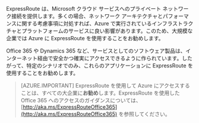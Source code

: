 ExpressRoute は、Microsoft クラウド サービスへのプライベート ネットワーク接続を提供します。多くの場合、ネットワーク アーキテクチャとパフォーマンスに関する考慮事項に対処すれば、Azure で実行されているインフラストラクチャとプラットフォームのサービスに良い影響があります。このため、大規模な企業では Azure に ExpressRoute を使用することをお勧めします。

Office 365 や Dynamics 365 など、サービスとしてのソフトウェア製品は、インターネット経由で安全かつ確実にアクセスできるように作られています。したがって、特定のシナリオでのみ、これらのアプリケーションに ExpressRoute を使用することをお勧めします。

> [AZURE.IMPORTANT]
ExpressRoute を使用して Azure にアクセスすることは、すべての大企業に**お勧め**します。ExpressRoute を使用した Office 365 へのアクセスのガイダンスについては、[http://aka.ms/ExpressRouteOffice365](http://aka.ms/ExpressRouteOffice365) を参照してください。

<!---HONumber=AcomDC_0928_2016-->